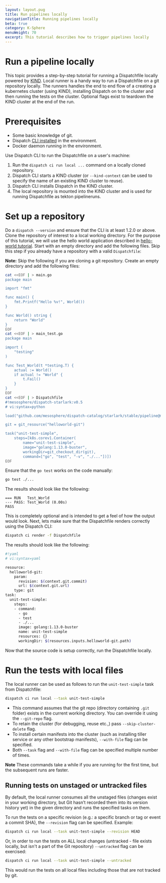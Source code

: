 ```yaml
---
layout: layout.pug
title: Run pipelines locally
navigationTitle: Running pipelines locally
beta: true
category: K-Sphere
menuWeight: 70
excerpt: This tutorial describes how to trigger pipelines locally
---
```


# Run a pipeline locally

This topic provides a step-by-step tutorial for running a Dispatchfile locally powered by [KIND](https://kind.sigs.k8s.io/). Local runner is a handy way to run a Dispatchfile on a git repository locally. The runners handles the end to end flow of a creating a kubernetes cluster (using KIND), installing Dispatch on to the cluster and then running the tests on the cluster. Optional flags exist to teardown the KIND cluster at the end of the run.   

# Prerequisites

- Some basic knowledge of git.
- Dispatch [CLI installed](../../../install/cli/) in the environment.
- Docker daemon running in the environment.

Use Dispatch CLI to run the Dispatchfile on a user's machine:

1. Run the `dispatch ci run local ...` command on a locally cloned repository.
1. Dispatch CLI starts a KIND cluster (or `--kind-context` can be used to specify the name of an existing KIND cluster to reuse).
1. Dispatch CLI installs Dispatch in the KIND cluster.
1. The local repository is mounted into the KIND cluster and is used for running Dispatchfile as tekton pipelineruns.

# Set up a repository

Do a `dispatch --version` and ensure that the CLI is at least 1.2.0 or above. Clone the repository of interest to a local working directory. For the purpose of this tutorial, we will use the hello world application described in [hello-world tutorial](../../../quickstart/hello-world-in-starlark/). Start with an empty directory and add the following files. Skip this step if you already have a repository with a valid `Dispatchfile`:

**Note:** Skip the following if you are cloning a git repository. 
Create an empty directory and add the following files:
```bash
cat <<EOF | > main.go
package main

import "fmt"

func main() {
	fmt.Printf("Hello %v!", World())
}

func World() string {
	return "World"
}
EOF
cat <<EOF | > main_test.go
package main

import (
	"testing"
)

func Test_World(t *testing.T) {
	actual := World()
	if actual != "World" {
		t.Fail()
	}
}
EOF
cat <<EOF | > Dispatchfile
#!mesosphere/dispatch-starlark:v0.5
# vi:syntax=python

load("github.com/mesosphere/dispatch-catalog/starlark/stable/pipeline@master", "git_resource", "git_checkout_dir")

git = git_resource("helloworld-git")

task("unit-test-simple",
    steps=[k8s.corev1.Container(
        name="unit-test-simple",
        image="golang:1.13.0-buster",
        workingDir=git_checkout_dir(git),
        command=["go", "test", "-v", "./..."])])
EOF
```

Ensure that the `go test` works on the code manually:

```bash
go test ./...
```

The results should look like the following:

```text
=== RUN   Test_World
--- PASS: Test_World (0.00s)
PASS
```

This is completely optional and is intended to get a feel of how the output would look. Next, lets make sure that the Dispatchfile renders correctly using the Dispatch CLI:

```bash
dispatch ci render -f Dispatchfile
```

The results should look like the following:

```bash
#!yaml
# vi:syntax=yaml

resource:
  helloworld-git:
    param:
      revision: $(context.git.commit)
      url: $(context.git.url)
    type: git
task:
  unit-test-simple:
    steps:
    - command:
      - go
      - test
      - ./...
      image: golang:1.13.0-buster
      name: unit-test-simple
      resources: {}
      workingDir: $(resources.inputs.helloworld-git.path)
```

Now that the source code is setup correctly, run the Dispatchfile locally.

# Run the tests with local files

The local runner can be used as follows to run the `unit-test-simple` task from Dispatchfile:

```bash
dispatch ci run local --task unit-test-simple
```

- This command assumes that the git repo (directory containing `.git` folder) exists in the current working directory. You can override it using the `--git-repo` flag.
- To retain the cluster (for debugging, reuse etc.,) pass `--skip-cluster-delete` flag.
- To install certain manifests into the cluster (such as installing tiller service or any other bootstrap manifests), `--with-file` flag can be specified.
- Both `--task` flag and `--with-file` flag can be specified multiple number of times.

**Note** These commands take a while if you are running for the first time, but the subsequent runs are faster.

## Running tests on unstaged or untracked files

By default, the local runner consumes all the unstaged files (changes exist in your working directory, but Git hasn’t recorded them into its version history yet) in the given directory and runs the specified tasks on them.

To run the tests on a specific revision (e.g.: a specific branch or tag or event a commit SHA), the `--revision` flag can be specified. Example:

```bash
dispatch ci run local --task unit-test-simple --revision HEAD
``` 

Or, in order to run the tests on ALL local changes (untracked - file exists locally, but isn't a part of the Git repository) `--untracked` flag can be exercised:

```bash
dispatch ci run local --task unit-test-simple --untracked
```

This would run the tests on all local files including those that are not tracked by git.
